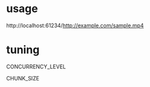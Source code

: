 # usage
http://localhost:61234/http://example.com/sample.mp4

# tuning
CONCURRENCY_LEVEL

CHUNK_SIZE
